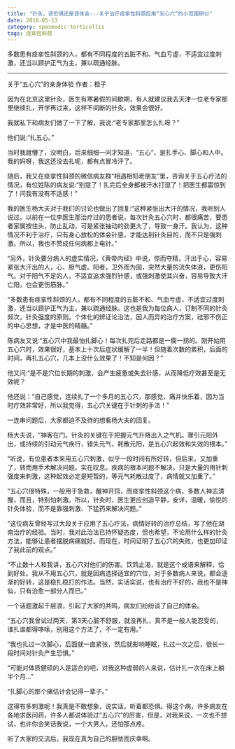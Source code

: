```yaml
---
title: "针灸，该恐惧还是该体会---关于治疗痉挛性斜颈应用“五心穴”的小范围研讨"
date: 2016-05-13
category: spasmodic-torticollis
tags: 痉挛性斜颈
---
```


多数患有痉挛性斜颈的人，都有不同程度的五脏不和、气血亏虚，不适宜过度刺激，还当以顾护正气为主，兼以疏通经脉。

***

关于“五心穴”的亲身体验  作者：橙子

因为在北京这里针灸，医生有寒暑假的间歇期，有人就建议我去天津一位老专家那里继续扎，开学再过来，这样不间断的针灸，效果会很好。

我就私下和病友们做了一下了解，我说:“老专家那里怎么扎呀？”

他们说:“扎五心。”

当时我就懵了，没明白，后来细细一问才知道，“五心”，是扎手心、脚心和人中。我的妈呀，我这还没去扎呢，都有点冒冷汗了。

随后，我又在痉挛性斜颈的微信病友群“相遇相知老朋友”里，咨询关于五心疗法的情况，有位姓陈的病友说:“别提了！扎完后全身都被汗水打湿了！把医生都震惊到了！问我有没有不适感！”

我的医生杨大夫对于我们的讨论也做出了回复:“这种紧张出大汗的情况，我听别人说过。以前在一位李医生那治疗过的患者说，每次针灸五心穴时，都很痛苦，要患者家属按住头，防止乱动，可是紧张抽动的劲更大了，导致一身汗。我认为，这种情况不利于治疗，只有身心放松的体会针感，才能达到针灸目的，而不只是强刺激。所以，我也不赞成任何病都上电针。”

“另外，针灸要分病人的虚实情况，《黄帝内经》中说，惊而夺精，汗出于心，容易紧张大汗出的人，心、胆气虚。阳者，卫外而为固，突然大量的流失体液，更伤阳气。对于阳气不足的人，不适宜追求强烈针感，或强刺激使其兴奋，容易导致大汗亡阳，也会更伤筋脉。”

“多数患有痉挛性斜颈的人，都有不同程度的五脏不和、气血亏虚，不适宜过度刺激，还当以顾护正气为主，兼以疏通经脉。这也是我为每位病人，订制不同的针灸频次，针灸强度的原则。个体化的辨证论治法，因人而异的治疗方案，祛邪不伤正的中心思想，才是中医的精髓。”

陈病友又说:“五心穴中我最怕扎脚心！每次扎完后走路都是一瘸一拐的。刚开始用五心穴时，效果很好，基本上十次后症状缓解了一半！但随着次数的累积，后面的时间，再扎五心穴，几本上没什么效果了！不知是何因？”

他又问:“是不是穴位长期的刺激，会产生疲惫或失去针感，从而降低疗效甚至是无效呢？

他还说：“自己感觉，连续扎了一个多月的五心穴，那感觉，痛并快乐着，因为当时疗效非常好，所以我觉得，五心穴关键在于针刺的手法！”

一连串问题后，大家都迫不及待的想看杨大夫的回复。

杨大夫说，“神客在门。针灸的关键在于把握元气升降出入之气机。骤引元阳外出，或持续的引动元气疾行，错失元气，耗散元阳，是五心穴起效和失效的根本。”

“听说，有位患者本来用五心穴刺激，似乎一段时间有所好转，但后来，又加重了，转而用手术解决问题。实在叹息。疾病的根本问题不解决，只是大量的用针刺强度来刺激，这种起效必定是短暂的，等元气耗散过度了，病情就又加重了。”

“五心穴很特殊，一般用于急救，醒神开窍，而痉挛性斜颈这个病，多数人神志清醒，而且，特别怕刺激。所以，针灸时，医生更应创造平静，安详，温暖，愉悦的针灸体验，而不是靠强刺激、下猛药来解决问题。”

“这位病友曾经写过大段关于应用了五心疗法，病情好转的治疗总结，写了他在湖南治疗的经验。当时，我对此治法已持怀疑态度，但也希望，不论用什么样的针灸方法，能够让患者摆脱病痛就好。而现在，时间证明了五心穴的失败，也更加印证了我此前的观点。”

“不止数十人和我讲，五心穴对他们的伤害。饮鸩止渴，就是这个成语来解释，恰到好处。我从不用五心穴，就是因病选择适宜的穴位，对于多数病人来说，都会逐渐的好转，这是稳扎稳打的作法。当然，实话实说，也有治疗不好的，我也不是神仙，只有治愈一部分人而已。”

一个话题激起千层浪，引起了大家的共鸣，病友们纷纷谈了自己的体会。

“五心穴我曾试过两天，第3天心脏不舒服，就没再扎，真不是一般人能忍受的，谁扎谁都得哆嗦，别用这个方法了，不一定有用。”

“我也扎过一次脚心，后面就一直紧张，然后就影响睡眠，扎过一次之后，很长一段时间对针灸产生恐惧。”

“可能对体质健硕的人是适合的吧，对我这种虚弱的人来说，估计扎一次在床上躺半个月…”

“扎脚心的那个痛估计会记得一辈子。”

这得有多刺激呢！我真是不敢想象，说实话，听着都恐惧。得这个病，许多病友在各地求医问药，许多人都说体验过“五心穴”的厉害，但是，对我来说，一次也不想试，也许你会笑话我说，一个大男人，还怕那点疼。

听了大家的交流后，我现在真为自己的胆怯而庆幸啊。